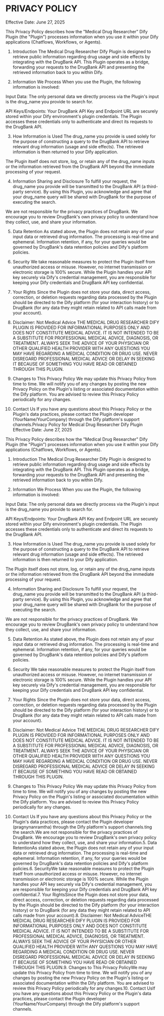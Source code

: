 # PRIVACY POLICY
Effective Date: June 27, 2025

This Privacy Policy describes how the "Medical Drug Researcher" Dify Plugin (the "Plugin") processes information when you use it within your Dify applications (Chatflows, Workflows, or Agents).

1. Introduction
The Medical Drug Researcher Dify Plugin is designed to retrieve public information regarding drug usage and side effects by integrating with the DrugBank API. This Plugin operates as a bridge, forwarding your requests to the DrugBank API and presenting the retrieved information back to you within Dify.

2. Information We Process
When you use the Plugin, the following information is involved:

Input Data: The only personal data we directly process via the Plugin's input is the drug_name you provide to search for.

API Keys/Endpoints: Your DrugBank API Key and Endpoint URL are securely stored within your Dify environment's plugin credentials. The Plugin accesses these credentials only to authenticate and direct its requests to the DrugBank API.

3. How Information is Used
The drug_name you provide is used solely for the purpose of constructing a query to the DrugBank API to retrieve relevant drug information (usage and side effects). The retrieved information is then returned to your Dify application.

The Plugin itself does not store, log, or retain any of the drug_name inputs or the information retrieved from the DrugBank API beyond the immediate processing of your request.

4. Information Sharing and Disclosure
To fulfill your request, the drug_name you provide will be transmitted to the DrugBank API (a third-party service). By using this Plugin, you acknowledge and agree that your drug_name query will be shared with DrugBank for the purpose of executing the search.

We are not responsible for the privacy practices of DrugBank. We encourage you to review DrugBank's own privacy policy to understand how they collect, use, and share your information.

5. Data Retention
As stated above, the Plugin does not retain any of your input data or retrieved drug information. The processing is real-time and ephemeral. Information retention, if any, for your queries would be governed by DrugBank's data retention policies and Dify's platform policies.

6. Security
We take reasonable measures to protect the Plugin itself from unauthorized access or misuse. However, no internet transmission or electronic storage is 100% secure. While the Plugin handles your API key securely via Dify's credential management, you are responsible for keeping your Dify credentials and DrugBank API key confidential.

7. Your Rights
Since the Plugin does not store your data, direct access, correction, or deletion requests regarding data processed by the Plugin should be directed to the Dify platform (for your interaction history) or to DrugBank (for any data they might retain related to API calls made from your account).

8. Disclaimer: Not Medical Advice
THE MEDICAL DRUG RESEARCHER DIFY PLUGIN IS PROVIDED FOR INFORMATIONAL PURPOSES ONLY AND DOES NOT CONSTITUTE MEDICAL ADVICE. IT IS NOT INTENDED TO BE A SUBSTITUTE FOR PROFESSIONAL MEDICAL ADVICE, DIAGNOSIS, OR TREATMENT. ALWAYS SEEK THE ADVICE OF YOUR PHYSICIAN OR OTHER QUALIFIED HEALTH PROVIDER WITH ANY QUESTIONS YOU MAY HAVE REGARDING A MEDICAL CONDITION OR DRUG USE. NEVER DISREGARD PROFESSIONAL MEDICAL ADVICE OR DELAY IN SEEKING IT BECAUSE OF SOMETHING YOU HAVE READ OR OBTAINED THROUGH THIS PLUGIN.

9. Changes to This Privacy Policy
We may update this Privacy Policy from time to time. We will notify you of any changes by posting the new Privacy Policy on the Plugin's listing or associated documentation within the Dify platform. You are advised to review this Privacy Policy periodically for any changes.

10. Contact Us
If you have any questions about this Privacy Policy or the Plugin's data practices, please contact the Plugin developer (YourName/YourCompany) through the Dify platform's support channels.Privacy Policy for Medical Drug Researcher Dify Plugin
Effective Date: June 27, 2025

This Privacy Policy describes how the "Medical Drug Researcher" Dify Plugin (the "Plugin") processes information when you use it within your Dify applications (Chatflows, Workflows, or Agents).

1. Introduction
The Medical Drug Researcher Dify Plugin is designed to retrieve public information regarding drug usage and side effects by integrating with the DrugBank API. This Plugin operates as a bridge, forwarding your requests to the DrugBank API and presenting the retrieved information back to you within Dify.

2. Information We Process
When you use the Plugin, the following information is involved:

Input Data: The only personal data we directly process via the Plugin's input is the drug_name you provide to search for.

API Keys/Endpoints: Your DrugBank API Key and Endpoint URL are securely stored within your Dify environment's plugin credentials. The Plugin accesses these credentials only to authenticate and direct its requests to the DrugBank API.

3. How Information is Used
The drug_name you provide is used solely for the purpose of constructing a query to the DrugBank API to retrieve relevant drug information (usage and side effects). The retrieved information is then returned to your Dify application.

The Plugin itself does not store, log, or retain any of the drug_name inputs or the information retrieved from the DrugBank API beyond the immediate processing of your request.

4. Information Sharing and Disclosure
To fulfill your request, the drug_name you provide will be transmitted to the DrugBank API (a third-party service). By using this Plugin, you acknowledge and agree that your drug_name query will be shared with DrugBank for the purpose of executing the search.

We are not responsible for the privacy practices of DrugBank. We encourage you to review DrugBank's own privacy policy to understand how they collect, use, and share your information.

5. Data Retention
As stated above, the Plugin does not retain any of your input data or retrieved drug information. The processing is real-time and ephemeral. Information retention, if any, for your queries would be governed by DrugBank's data retention policies and Dify's platform policies.

6. Security
We take reasonable measures to protect the Plugin itself from unauthorized access or misuse. However, no internet transmission or electronic storage is 100% secure. While the Plugin handles your API key securely via Dify's credential management, you are responsible for keeping your Dify credentials and DrugBank API key confidential.

7. Your Rights
Since the Plugin does not store your data, direct access, correction, or deletion requests regarding data processed by the Plugin should be directed to the Dify platform (for your interaction history) or to DrugBank (for any data they might retain related to API calls made from your account).

8. Disclaimer: Not Medical Advice
THE MEDICAL DRUG RESEARCHER DIFY PLUGIN IS PROVIDED FOR INFORMATIONAL PURPOSES ONLY AND DOES NOT CONSTITUTE MEDICAL ADVICE. IT IS NOT INTENDED TO BE A SUBSTITUTE FOR PROFESSIONAL MEDICAL ADVICE, DIAGNOSIS, OR TREATMENT. ALWAYS SEEK THE ADVICE OF YOUR PHYSICIAN OR OTHER QUALIFIED HEALTH PROVIDER WITH ANY QUESTIONS YOU MAY HAVE REGARDING A MEDICAL CONDITION OR DRUG USE. NEVER DISREGARD PROFESSIONAL MEDICAL ADVICE OR DELAY IN SEEKING IT BECAUSE OF SOMETHING YOU HAVE READ OR OBTAINED THROUGH THIS PLUGIN.

9. Changes to This Privacy Policy
We may update this Privacy Policy from time to time. We will notify you of any changes by posting the new Privacy Policy on the Plugin's listing or associated documentation within the Dify platform. You are advised to review this Privacy Policy periodically for any changes.

10. Contact Us
If you have any questions about this Privacy Policy or the Plugin's data practices, please contact the Plugin developer (pragnynanramtha) through the Dify platform's support channels.ting the search.We are not responsible for the privacy practices of DrugBank. We encourage you to review DrugBank's own privacy policy to understand how they collect, use, and share your information.5. Data RetentionAs stated above, the Plugin does not retain any of your input data or retrieved drug information. The processing is real-time and ephemeral. Information retention, if any, for your queries would be governed by DrugBank's data retention policies and Dify's platform policies.6. SecurityWe take reasonable measures to protect the Plugin itself from unauthorized access or misuse. However, no internet transmission or electronic storage is 100% secure. While the Plugin handles your API key securely via Dify's credential management, you are responsible for keeping your Dify credentials and DrugBank API key confidential.7. Your RightsSince the Plugin does not store your data, direct access, correction, or deletion requests regarding data processed by the Plugin should be directed to the Dify platform (for your interaction history) or to DrugBank (for any data they might retain related to API calls made from your account).8. Disclaimer: Not Medical AdviceTHE MEDICAL DRUG RESEARCHER DIFY PLUGIN IS PROVIDED FOR INFORMATIONAL PURPOSES ONLY AND DOES NOT CONSTITUTE MEDICAL ADVICE. IT IS NOT INTENDED TO BE A SUBSTITUTE FOR PROFESSIONAL MEDICAL ADVICE, DIAGNOSIS, OR TREATMENT. ALWAYS SEEK THE ADVICE OF YOUR PHYSICIAN OR OTHER QUALIFIED HEALTH PROVIDER WITH ANY QUESTIONS YOU MAY HAVE REGARDING A MEDICAL CONDITION OR DRUG USE. NEVER DISREGARD PROFESSIONAL MEDICAL ADVICE OR DELAY IN SEEKING IT BECAUSE OF SOMETHING YOU HAVE READ OR OBTAINED THROUGH THIS PLUGIN.9. Changes to This Privacy PolicyWe may update this Privacy Policy from time to time. We will notify you of any changes by posting the new Privacy Policy on the Plugin's listing or associated documentation within the Dify platform. You are advised to review this Privacy Policy periodically for any changes.10. Contact UsIf you have any questions about this Privacy Policy or the Plugin's data practices, please contact the Plugin developer (YourName/YourCompany) through the Dify platform's support channels.